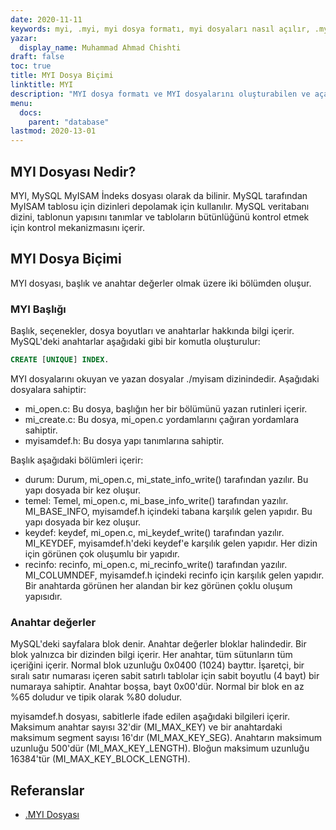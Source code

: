 ```yaml
---
date: 2020-11-11
keywords: myi, .myi, myi dosya formatı, myi dosyaları nasıl açılır, .myi uzantısı, myi uzantısı
yazar:
  display_name: Muhammad Ahmad Chishti
draft: false
toc: true
title: MYI Dosya Biçimi
linktitle: MYI
description: "MYI dosya formatı ve MYI dosyalarını oluşturabilen ve açabilen API'ler hakkında bilgi edinin."
menu:
  docs:
    parent: "database"
lastmod: 2020-13-01
---
```


## MYI Dosyası Nedir? ##

MYI, MySQL MyISAM İndeks dosyası olarak da bilinir. MySQL tarafından MyISAM tablosu için dizinleri depolamak için kullanılır. MySQL veritabanı dizini, tablonun yapısını tanımlar ve tabloların bütünlüğünü kontrol etmek için kontrol mekanizmasını içerir.

## MYI Dosya Biçimi ##

MYI dosyası, başlık ve anahtar değerler olmak üzere iki bölümden oluşur.

### MYI Başlığı ###

Başlık, seçenekler, dosya boyutları ve anahtarlar hakkında bilgi içerir. MySQL'deki anahtarlar aşağıdaki gibi bir komutla oluşturulur:

```sql
CREATE [UNIQUE] INDEX.
```

MYI dosyalarını okuyan ve yazan dosyalar ./myisam dizinindedir. Aşağıdaki dosyalara sahiptir:

- mi_open.c: Bu dosya, başlığın her bir bölümünü yazan rutinleri içerir.
- mi_create.c: Bu dosya, mi_open.c yordamlarını çağıran yordamlara sahiptir.
- myisamdef.h: Bu dosya yapı tanımlarına sahiptir.

Başlık aşağıdaki bölümleri içerir:

- durum: Durum, mi_open.c, mi_state_info_write() tarafından yazılır. Bu yapı dosyada bir kez oluşur.
- temel: Temel, mi_open.c, mi_base_info_write() tarafından yazılır. MI_BASE_INFO, myisamdef.h içindeki tabana karşılık gelen yapıdır. Bu yapı dosyada bir kez oluşur.
- keydef: keydef, mi_open.c, mi_keydef_write() tarafından yazılır. MI_KEYDEF, myisamdef.h'deki keydef'e karşılık gelen yapıdır. Her dizin için görünen çok oluşumlu bir yapıdır.
- recinfo: recinfo, mi_open.c, mi_recinfo_write() tarafından yazılır. MI_COLUMNDEF, myisamdef.h içindeki recinfo için karşılık gelen yapıdır. Bir anahtarda görünen her alandan bir kez görünen çoklu oluşum yapısıdır.

### Anahtar değerler ###

MySQL'deki sayfalara blok denir. Anahtar değerler bloklar halindedir. Bir blok yalnızca bir dizinden bilgi içerir. Her anahtar, tüm sütunların tüm içeriğini içerir. Normal blok uzunluğu 0x0400 (1024) bayttır. İşaretçi, bir sıralı satır numarası içeren sabit satırlı tablolar için sabit boyutlu (4 bayt) bir numaraya sahiptir. Anahtar boşsa, bayt 0x00'dür. Normal bir blok en az %65 doludur ve tipik olarak %80 doludur.

myisamdef.h dosyası, sabitlerle ifade edilen aşağıdaki bilgileri içerir. Maksimum anahtar sayısı 32'dir (MI_MAX_KEY) ve bir anahtardaki maksimum segment sayısı 16'dır (MI_MAX_KEY_SEG). Anahtarın maksimum uzunluğu 500'dür (MI_MAX_KEY_LENGTH). Bloğun maksimum uzunluğu 16384'tür (MI_MAX_KEY_BLOCK_LENGTH).

## Referanslar ##

- [.MYI Dosyası](https://dev.mysql.com/doc/dev/mysql-server/latest/)

